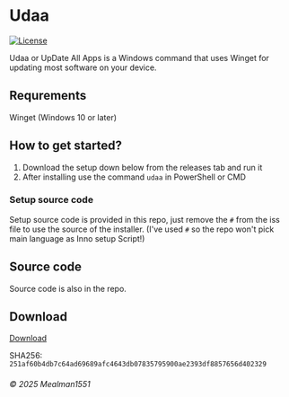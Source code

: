 # Udaa
[![License](https://img.shields.io/badge/Licensed%20under:-LNL%20v1.1-blue?style=plastic)](https://librenova-foundation.github.io/lnl.html)

Udaa or UpDate All Apps is a Windows command that uses Winget for updating most software on your device.

## Requrements

Winget (Windows 10 or later)

## How to get started?

1. Download the setup down below from the releases tab and run it
2. After installing use the command `udaa` in PowerShell or CMD

### Setup source code

Setup source code is provided in this repo, just remove the `#` from the iss file to use the source of the installer.
(I've used `#` so the repo won't pick main language as Inno setup Script!)

## Source code

Source code is also in the repo.

## Download

[Download](https://github.com/Mealman1551/Udaa/releases/latest)

SHA256: `251af60b4db7c64ad69689afc4643db07835795900ae2393df8857656d402329`

###### &copy; 2025 Mealman1551

